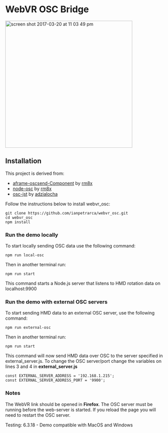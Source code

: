 # WebVR OSC Bridge

<img width="400" alt="screen shot 2017-03-20 at 11 03 49 pm" src="https://user-images.githubusercontent.com/1003196/40891737-20ce0106-6759-11e8-901d-82da4f565268.png">


## Installation

This project is derived from:
- [aframe-oscsend-Component](https://github.com/rm8x/aframe-oscsend-component) by [rm8x](https://github.com/rm8x/)
- [node-osc](https://github.com/MylesBorins/node-osc) by [rm8x](https://github.com/MylesBorins/)
- [osc-jst](https://github.com/adzialocha/osc-js) by [adzialocha](https://github.com/adzialocha/)

Follow the instructions below to install webvr_osc:

    git clone https://github.com/ianpetrarca/webvr_osc.git
    cd webvr_osc
    npm install
 
### Run the demo locally
To start locally sending OSC data use the following command:

    npm run local-osc
    
Then in another terminal run:

    npm run start
    
 
This command starts a Node.js server that listens to HMD rotation data on localhost:9900

### Run the demo with external OSC servers
To start sending HMD data to an external OSC server, use the following command:

    npm run external-osc
Then in another terminal run:

    npm run start

This command will now send HMD data over OSC to the server specified in external_server.js. To change the OSC server/port change the variables on lines 3 and 4 in **external_server.js**

    const EXTERNAL_SERVER_ADDRESS = '192.168.1.215';
    const EXTERNAL_SERVER_ADDRESS_PORT = '9900';


###  Notes

The WebVR link should be opened in **Firefox**. The OSC server must be running before the web-server is started. If you reload the page you will need to restart the OSC server.

Testing:
6.3.18 - Demo compatible with MacOS and Windows

